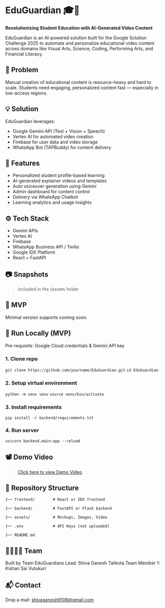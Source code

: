 # EduGuardian 🎓🚀

**Revolutionizing Student Education with AI-Generated Video Content**

EduGuardian is an AI-powered solution built for the Google Solution Challenge 2025 to automate and personalize educational video content across domains like Visual Arts, Science, Coding, Performing Arts, and Financial Literacy.

## 🧠 Problem
Manual creation of educational content is resource-heavy and hard to scale. Students need engaging, personalized content fast — especially in low-access regions.

## 💡 Solution
EduGuardian leverages:
- Google Gemini API (Text + Vision + Speech)
- Vertex AI for automated video creation
- Firebase for user data and video storage
- WhatsApp Bot (TAPBuddy) for content delivery

## 🧰 Features
- Personalized student profile-based learning
- AI-generated explainer videos and templates
- Auto voiceover generation using Gemini
- Admin dashboard for content control
- Delivery via WhatsApp Chatbot
- Learning analytics and usage insights

## ⚙ Tech Stack
- Gemini APIs
- Vertex AI
- Firebase
- WhatsApp Business API / Twilio
- Google IDX Platform
- React + FastAPI

## 📷 Snapshots
> Included in the /assets folder

## 🚀 MVP
Minimal version supports coming soon.

## 🧪 Run Locally (MVP)
Pre-requisite: Google Cloud credentials & Gemini API key

### 1. Clone repo
```git clone https://github.com/yourname/EduGuardian.git```
```cd EduGuardian```

### 2. Setup virtual environment
```python -m venv venv```
```source venv/bin/activate```

### 3. Install requirements
```pip install -r backend/requirements.txt```

### 4. Run server
```uvicorn backend.main:app --reload```


## 📽 Demo Video
> [Click here to view Demo Video](https://bit.ly/42wlzyC)

## 📁 Repository Structure
```
├── frontend/        # React or IDX frontend

├── backend/         # FastAPI or Flask backend

├── assets/          # Mockups, Images, Video

├── .env             # API Keys (not uploaded)

├── README.md
```

## 👨‍👩‍👧‍👦 Team
Built by Team EduGuardians 
Lead: Shiva Ganesh Talikota
Team Member 1: Kishan Sai Vutukuri

## 📬 Contact
Drop a mail: shivaganesh9108@gmail.com  
```
